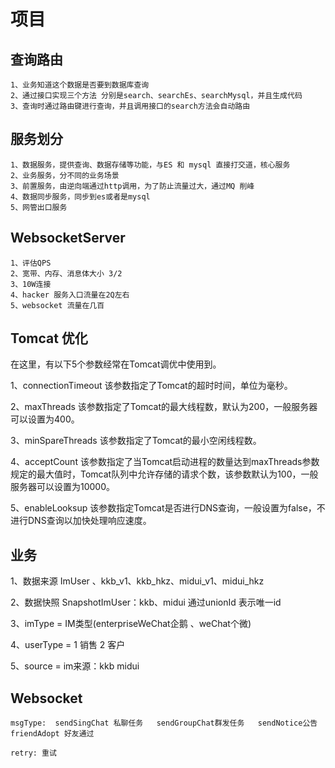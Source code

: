 # 项目



## 查询路由

```
1、业务知道这个数据是否要到数据库查询
2、通过接口实现三个方法 分别是search、searchEs、searchMysql，并且生成代码
3、查询时通过路由键进行查询，并且调用接口的search方法会自动路由
```



## 服务划分

```
1、数据服务，提供查询、数据存储等功能，与ES 和 mysql 直接打交道，核心服务
2、业务服务，分不同的业务场景
3、前置服务，由逆向端通过http调用，为了防止流量过大，通过MQ 削峰
4、数据同步服务，同步到es或者是mysql
5、网管出口服务
```



## WebsocketServer

```
1、评估QPS
2、宽带、内存、消息体大小 3/2
3、10W连接
4、hacker 服务入口流量在2Q左右
5、websocket 流量在几百
```





## Tomcat 优化

在这里，有以下5个参数经常在Tomcat调优中使用到。

1、connectionTimeout
该参数指定了Tomcat的超时时间，单位为毫秒。

2、maxThreads
该参数指定了Tomcat的最大线程数，默认为200，一般服务器可以设置为400。

3、minSpareThreads
该参数指定了Tomcat的最小空闲线程数。

4、acceptCount
该参数指定了当Tomcat启动进程的数量达到maxThreads参数规定的最大值时，Tomcat队列中允许存储的请求个数，该参数默认为100，一般服务器可以设置为10000。

5、enableLooksup
该参数指定Tomcat是否进行DNS查询，一般设置为false，不进行DNS查询以加快处理响应速度。




## 业务

1、数据来源 ImUser 、kkb_v1、kkb_hkz、midui_v1、midui_hkz

2、数据快照  SnapshotImUser：kkb、midui 通过unionId 表示唯一id

3、imType = IM类型(enterpriseWeChat企鹅 、weChat个微)

4、userType = 1 销售 2 客户

5、source = im来源：kkb midui



## Websocket

```
msgType:  sendSingChat 私聊任务   sendGroupChat群发任务   sendNotice公告  friendAdopt 好友通过

retry: 重试
```
